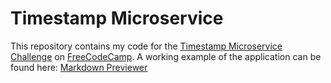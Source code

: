 # Timestamp Microservice
This repository contains my code for the [Timestamp Microservice Challenge](https://www.freecodecamp.com/challenges/timestamp-microservice) on [FreeCodeCamp](https://www.freecodecamp.com/). A working example of the application can be found here: [Markdown Previewer](http://timestamp-microservice-joseph.herokuapp.com/)